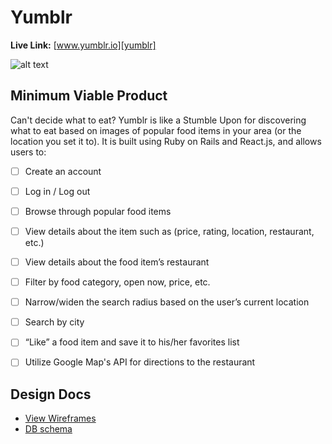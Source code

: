 # Yumblr

**Live Link:** [www.yumblr.io][yumblr]

[yumblr]: http://www.yumblr.io

![alt text](http://res.cloudinary.com/yumblr/image/upload/v1454012334/app/yumblr.jpg "www.yumblr.io")

## Minimum Viable Product

Can't decide what to eat? Yumblr is like a Stumble Upon for discovering what to
eat based on images of popular food items in your area (or the location you set
  it to). It is built using Ruby on Rails and React.js, and allows users to:

<!-- This is a Markdown checklist. Use it to keep track of your progress! -->

- [ ] Create an account
- [ ] Log in / Log out
- [ ] Browse through popular food items
- [ ] View details about the item such as (price, rating, location, restaurant, etc.)
- [ ] View details about the food item’s restaurant
- [ ] Filter by food category, open now, price, etc.
- [ ] Narrow/widen the search radius based on the user’s current location
- [ ] Search by city
- [ ] “Like” a food item and save it to his/her favorites list
- [ ] Utilize Google Map's API for directions to the restaurant


## Design Docs
* [View Wireframes][view]
* [DB schema][schema]

[view]: ./docs/views.md
[schema]: ./docs/schema.md
